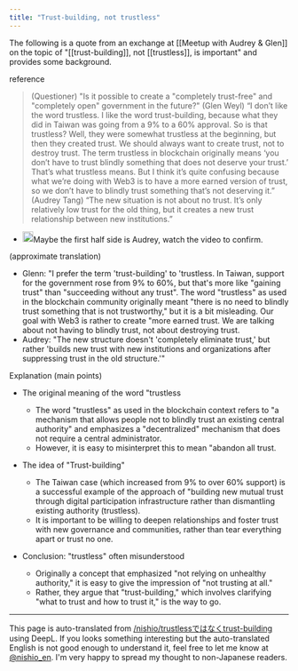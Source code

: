 ```yaml
---
title: "Trust-building, not trustless"
---
```


The following is a quote from an exchange at [[Meetup with Audrey & Glen]] on the topic of "[[trust-building]], not [[trustless]], is important" and provides some background.

reference
> (Questioner)
>  "Is it possible to create a "completely trust-free" and "completely open" government in the future?"
>  (Glen Weyl)
>  “I don’t like the word trustless. I like the word trust-building, because what they did in Taiwan was going from a 9% to a 60% approval. So is that trustless? Well, they were somewhat trustless at the beginning, but then they created trust.
>  We should always want to create trust, not to destroy trust. The term trustless in blockchain originally means ‘you don’t have to trust blindly something that does not deserve your trust.’ That’s what trustless means. But I think it’s quite confusing because what we’re doing with Web3 is to have a more earned version of trust, so we don’t have to blindly trust something that’s not deserving it.”
>  (Audrey Tang)
>  “The new situation is not about no trust. It’s only relatively low trust for the old thing, but it creates a new trust relationship between new institutions.”
- <img src='https://scrapbox.io/api/pages/nishio-en/nishio/icon' alt='nishio.icon' height="19.5"/>Maybe the first half side is Audrey, watch the video to confirm.

(approximate translation)
- Glenn: "I prefer the term 'trust-building' to 'trustless. In Taiwan, support for the government rose from 9% to 60%, but that's more like "gaining trust" than "succeeding without any trust". The word "trustless" as used in the blockchain community originally meant "there is no need to blindly trust something that is not trustworthy," but it is a bit misleading. Our goal with Web3 is rather to create "more earned trust. We are talking about not having to blindly trust, not about destroying trust.
- Audrey: "The new structure doesn't 'completely eliminate trust,' but rather 'builds new trust with new institutions and organizations after suppressing trust in the old structure.'"

Explanation (main points)
- The original meaning of the word "trustless
    - The word "trustless" as used in the blockchain context refers to "a mechanism that allows people not to blindly trust an existing central authority" and emphasizes a "decentralized" mechanism that does not require a central administrator.
    - However, it is easy to misinterpret this to mean "abandon all trust.

- The idea of "Trust-building"
    - The Taiwan case (which increased from 9% to over 60% support) is a successful example of the approach of "building new mutual trust through digital participation infrastructure rather than dismantling existing authority (trustless).
    - It is important to be willing to deepen relationships and foster trust with new governance and communities, rather than tear everything apart or trust no one.

- Conclusion: "trustless" often misunderstood
    - Originally a concept that emphasized "not relying on unhealthy authority," it is easy to give the impression of "not trusting at all."
    - Rather, they argue that "trust-building," which involves clarifying "what to trust and how to trust it," is the way to go.
---
This page is auto-translated from [/nishio/trustlessではなくtrust-building](https://scrapbox.io/nishio/trustlessではなくtrust-building) using DeepL. If you looks something interesting but the auto-translated English is not good enough to understand it, feel free to let me know at [@nishio_en](https://twitter.com/nishio_en). I'm very happy to spread my thought to non-Japanese readers.